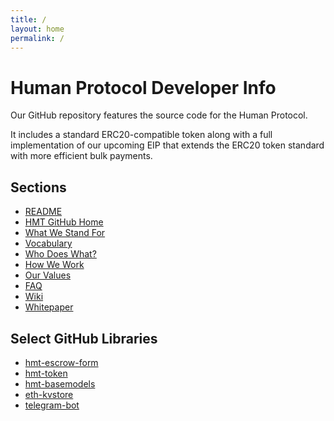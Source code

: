 ```yaml
---
title: /
layout: home
permalink: /
---
```


# Human Protocol Developer Info

Our GitHub repository features the source code for the Human Protocol.

It includes a standard ERC20-compatible token along with a full implementation of our upcoming EIP that extends the ERC20 token standard with more efficient bulk payments.

## Sections
* [README](--)
* [HMT GitHub Home](https://github.com/hCaptcha)
* [What We Stand For](--)
* [Vocabulary](vocab.md)
* [Who Does What?](--)
* [How We Work](--)
* [Our Values](values.md)
* [FAQ](--)
* [Wiki](--)
* [Whitepaper](https://www.http://bit.ly/hmt-whitepaper)


## Select GitHub Libraries
* [hmt-escrow-form](https://github.com/hCaptcha/hmt-escrow)
* [hmt-token](https://github.com/hCaptcha/hmt-escrow)
* [hmt-basemodels](https://github.com/hCaptcha/hmt-basemodels)
* [eth-kvstore](https://github.com/hCaptcha/eth-kvstore)
* [telegram-bot](https://github.com/hCaptcha/telegram-bot)
